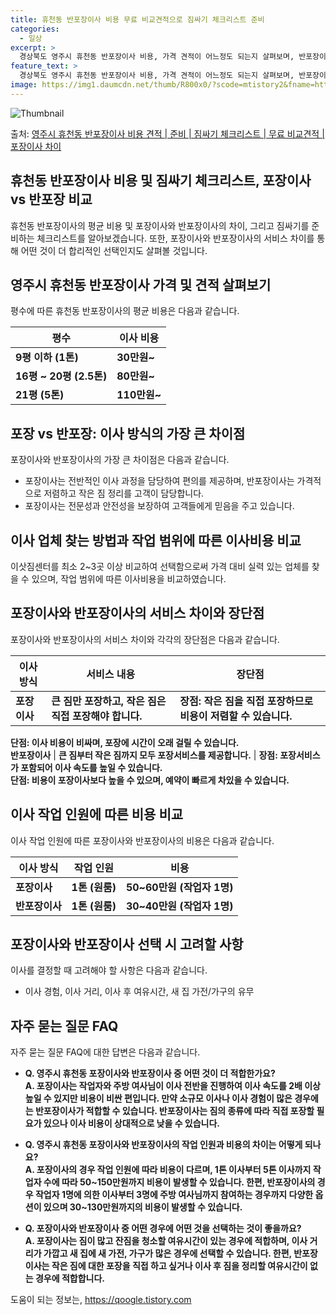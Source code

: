 ```yaml
---
title: 휴천동 반포장이사 비용 무료 비교견적으로 짐싸기 체크리스트 준비
categories:
  - 일상
excerpt: >
  경상북도 영주시 휴천동 반포장이사 비용, 가격 견적이 어느정도 되는지 살펴보며, 반포장이사를 준비함에 있어 짐싸기 준비 체크리스트가 무엇인지 보겠습니다. 마지막으로 포장이사와 차이점을 통해 무료 비교견적으로 어떤 것이 더 합리적인 선택인지 공유 드립니다.영주시 휴천동 포장이사 견적 샘플 보기 👈 클릭영주시 휴천동 포장이사 가격 살펴보기 👈 클릭영주시 휴천동 반포장이사 평균 이사 비용평수영주시 휴천동 평균 이사 비용원룸 이사9평 이하 (1톤)30만원~투룸/쓰리룸 이사16평 ~ 20평 (2.5톤)80만원~쓰리룸 이사21평 (5톤) ~110만원~우리집 무료 이사견적 받기 👈 클릭포장 vs 반포장: 이사 방식의 가장 큰 차이점이사를 할 때 포장과 반포장은 가장 큰 차이점으로 간편함과 안심함을 제공합니다.포..
feature_text: >
  경상북도 영주시 휴천동 반포장이사 비용, 가격 견적이 어느정도 되는지 살펴보며, 반포장이사를 준비함에 있어 짐싸기 준비 체크리스트가 무엇인지 보겠습니다. 마지막으로 포장이사와 차이점을 통해 무료 비교견적으로 어떤 것이 더 합리적인 선택인지 공유 드립니다.영주시 휴천동 포장이사 견적 샘플 보기 👈 클릭영주시 휴천동 포장이사 가격 살펴보기 👈 클릭영주시 휴천동 반포장이사 평균 이사 비용평수영주시 휴천동 평균 이사 비용원룸 이사9평 이하 (1톤)30만원~투룸/쓰리룸 이사16평 ~ 20평 (2.5톤)80만원~쓰리룸 이사21평 (5톤) ~110만원~우리집 무료 이사견적 받기 👈 클릭포장 vs 반포장: 이사 방식의 가장 큰 차이점이사를 할 때 포장과 반포장은 가장 큰 차이점으로 간편함과 안심함을 제공합니다.포..
image: https://img1.daumcdn.net/thumb/R800x0/?scode=mtistory2&fname=https%3A%2F%2Fblog.kakaocdn.net%2Fdn%2FbGRzRm%2FbtsHbfbmlF8%2FXcn8uC0ytLT9It0dUbeSWK%2Fimg.webp
---
```


![Thumbnail](https://img1.daumcdn.net/thumb/R800x0/?scode=mtistory2&fname=https%3A%2F%2Fblog.kakaocdn.net%2Fdn%2FbGRzRm%2FbtsHbfbmlF8%2FXcn8uC0ytLT9It0dUbeSWK%2Fimg.webp)

<p>출처: <a href="https://qoogle.tistory.com/9470" rel="dofollow">영주시 휴천동 반포장이사 비용 견적 | 준비 | 짐싸기 체크리스트 | 무료 비교견적 | 포장이사 차이</a> </p>

## 휴천동 반포장이사 비용 및 짐싸기 체크리스트, 포장이사 vs 반포장 비교



휴천동 반포장이사의 평균 비용 및 포장이사와 반포장이사의 차이, 그리고 짐싸기를 준비하는 체크리스트를 알아보겠습니다. 또한, 포장이사와
반포장이사의 서비스 차이를 통해 어떤 것이 더 합리적인 선택인지도 살펴볼 것입니다.



## 영주시 휴천동 반포장이사 가격 및 견적 살펴보기

평수에 따른 휴천동 반포장이사의 평균 비용은 다음과 같습니다.

**평수** | **이사 비용**  
---|---  
**9평 이하 (1톤)** | **30만원~**  
**16평 ~ 20평 (2.5톤)** | **80만원~**  
**21평 (5톤)** | **110만원~**  
  


## 포장 vs 반포장: 이사 방식의 가장 큰 차이점

포장이사와 반포장이사의 가장 큰 차이점은 다음과 같습니다.

  * 포장이사는 전반적인 이사 과정을 담당하여 편의를 제공하며, 반포장이사는 가격적으로 저렴하고 작은 짐 정리를 고객이 담당합니다.
  * 포장이사는 전문성과 안전성을 보장하여 고객들에게 믿음을 주고 있습니다.



## 이사 업체 찾는 방법과 작업 범위에 따른 이사비용 비교

이삿짐센터를 최소 2~3곳 이상 비교하여 선택함으로써 가격 대비 실력 있는 업체를 찾을 수 있으며, 작업 범위에 따른 이사비용을
비교하였습니다.



## 포장이사와 반포장이사의 서비스 차이와 장단점

포장이사와 반포장이사의 서비스 차이와 각각의 장단점은 다음과 같습니다.

**이사 방식** | **서비스 내용** | **장단점**  
---|---|---  
**포장이사** | **큰 짐만 포장하고, 작은 짐은 직접 포장해야 합니다.** | **장점: 작은 짐을 직접 포장하므로 비용이 저렴할 수 있습니다.**  
**단점: 이사 비용이 비싸며, 포장에 시간이 오래 걸릴 수 있습니다.**  
**반포장이사** | **큰 짐부터 작은 짐까지 모두 포장서비스를 제공합니다.** | **장점: 포장서비스가 포함되어 이사 속도를 높일 수 있습니다.**  
**단점: 비용이 포장이사보다 높을 수 있으며, 예약이 빠르게 차있을 수 있습니다.**  
  


## 이사 작업 인원에 따른 비용 비교

이사 작업 인원에 따른 포장이사와 반포장이사의 비용은 다음과 같습니다.

**이사 방식** | **작업 인원** | **비용**  
---|---|---  
**포장이사** | **1톤 (원룸)** | **50~60만원 (작업자 1명)**  
**반포장이사** | **1톤 (원룸)** | **30~40만원 (작업자 1명)**  
  


## 포장이사와 반포장이사 선택 시 고려할 사항

이사를 결정할 때 고려해야 할 사항은 다음과 같습니다.

  * 이사 경험, 이사 거리, 이사 후 여유시간, 새 집 가전/가구의 유무



## 자주 묻는 질문 FAQ

자주 묻는 질문 FAQ에 대한 답변은 다음과 같습니다.

  * **Q. 영주시 휴천동 포장이사와 반포장이사 중 어떤 것이 더 적합한가요?**  
**A. 포장이사는 작업자와 주방 여사님이 이사 전반을 진행하여 이사 속도를 2배 이상 높일 수 있지만 비용이 비싼 편입니다. 만약 소규모
이사나 이사 경험이 많은 경우에는 반포장이사가 적합할 수 있습니다. 반포장이사는 짐의 종류에 따라 직접 포장할 필요가 있으나 이사 비용이
상대적으로 낮을 수 있습니다.**

  * **Q. 영주시 휴천동 포장이사와 반포장이사의 작업 인원과 비용의 차이는 어떻게 되나요?**  
**A. 포장이사의 경우 작업 인원에 따라 비용이 다르며, 1톤 이사부터 5톤 이사까지 작업자 수에 따라 50~150만원까지 비용이 발생할
수 있습니다. 한편, 반포장이사의 경우 작업자 1명에 의한 이사부터 3명에 주방 여사님까지 참여하는 경우까지 다양한 옵션이 있으며
30~130만원까지의 비용이 발생할 수 있습니다.**

  * **Q. 포장이사와 반포장이사 중 어떤 경우에 어떤 것을 선택하는 것이 좋을까요?**  
**A. 포장이사는 짐이 많고 잔짐을 청소할 여유시간이 있는 경우에 적합하며, 이사 거리가 가깝고 새 집에 새 가전, 가구가 많은 경우에
선택할 수 있습니다. 한편, 반포장이사는 작은 짐에 대한 포장을 직접 하고 싶거나 이사 후 짐을 정리할 여유시간이 없는 경우에
적합합니다.**



 

도움이 되는 정보는, <a href="https://qoogle.tistory.com" rel="dofollow">https://qoogle.tistory.com</a>



